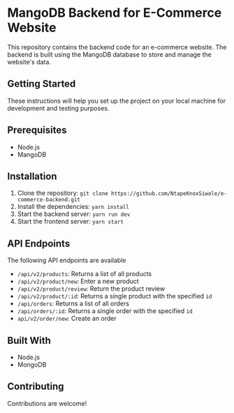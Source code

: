 # MangoDB Backend for E-Commerce Website

This repository contains the backend code for an e-commerce website. The backend is built using the MangoDB database to store and manage the website's data.

## Getting Started

These instructions will help you set up the project on your local machine for development and testing purposes.

## Prerequisites

- Node.js
- MangoDB

## Installation

1. Clone the repository: `git clone https://github.com/NtapeKnoxSiwale/e-commerce-backend.git`
2. Install the dependencies: `yarn install`
3. Start the backend server: `yarn run dev`
4. Start the frontend server: `yarn start`

## API Endpoints

The following API endpoints are available

- `/api/v2/products`: Returns a list of all products
- `/api/v2/product/new`: Enter a new product
- `/api/v2/product/review`: Return the product review
- `/api/v2/product/:id`: Returns a single product with the specified `id`
- `/api/orders`: Returns a list of all orders
- `/api/orders/:id`: Returns a single order with the specified `id`
- `api/v2/order/new`: Create an order

## Built With

- Node.js
- MongoDB

## Contributing

Contributions are welcome!
